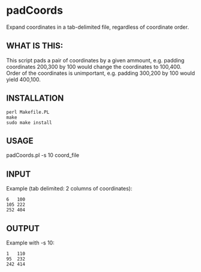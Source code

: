 # padCoords
Expand coordinates in a tab-delimited file, regardless of coordinate order.

## WHAT IS THIS:

This script pads a pair of coordinates by a given ammount, e.g. padding coordinates 200,300 by 100 would change the coordinates to 100,400.  Order of the coordinates is unimportant, e.g. padding 300,200 by 100 would yield 400,100.

## INSTALLATION

    perl Makefile.PL
    make
    sudo make install

## USAGE

padCoords.pl -s 10 coord_file

## INPUT

Example (tab delimited: 2 columns of coordinates):

    6   100
    105 222
    252 404

## OUTPUT

Example with -s 10:

    1   110
    95  232
    242 414

